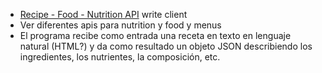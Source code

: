 * [Recipe - Food - Nutrition API](https://market.mashape.com/spoonacular/recipe-food-nutrition) write client
* Ver diferentes apis para nutrition y food y menus
* El programa recibe como entrada una receta en texto en lenguaje natural (HTML?) y da como resultado un objeto JSON describiendo los ingredientes, los nutrientes, la composición, etc.
